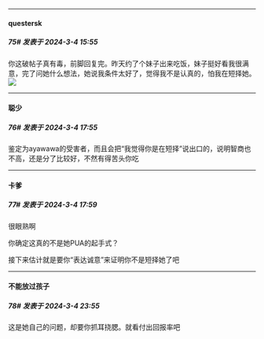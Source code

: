 ﻿
*****

####  questersk  
##### 75#       发表于 2024-3-4 15:55

你这破帖子真有毒，前脚回复完。昨天约了个妹子出来吃饭，妹子挺好看我很满意，完了问她什么想法，她说我条件太好了，觉得我不是认真的，怕我在短择她。<img src="https://static.saraba1st.com/image/smiley/face2017/067.png" referrerpolicy="no-referrer">


*****

####  聪少  
##### 76#       发表于 2024-3-4 17:55

鉴定为ayawawa的受害者，而且会把“我觉得你是在短择”说出口的，说明智商也不高，还是分了比较好，不然有得苦头你吃


*****

####  卡爹  
##### 77#       发表于 2024-3-4 17:59

很眼熟啊

你确定这真的不是她PUA的起手式？

接下来估计就是要你“表达诚意”来证明你不是短择她了吧


*****

####  不能放过孩子  
##### 78#       发表于 2024-3-4 23:55

这是她自己的问题，却要你抓耳挠腮。就看付出回报率吧

